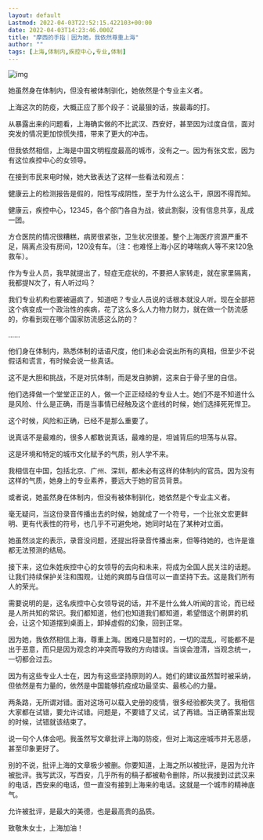 ```yaml
---
layout: default
Lastmod: 2022-04-03T22:52:15.422103+00:00
date: 2022-04-03T14:23:46.000Z
title: "摩西的手指｜因为她，我依然尊重上海"
author: ""
tags: [上海,体制内,疾控中心,专业,体制]
---
```


![img](https://images.weserv.nl/?url=https%3A//chinadigitaltimes.net/chinese/files/2022/04/zhu.jpg)

她虽然身在体制内，但没有被体制驯化，她依然是个专业主义者。

上海这次的防疫，大概正应了那个段子：说最狠的话，挨最毒的打。

从暴露出来的问题看，上海确实做的不比武汉、西安好，甚至因为过度自信，面对突发的情况更加惊慌失措，带来了更大的冲击。

但我依然相信，上海是中国文明程度最高的城市，没有之一。因为有张文宏，因为有这位疾控中心的女领导。

在接到市民来电时候，她大致表达了这样一些看法和观点：

健康云上的检测报告是假的，阳性写成阴性，至于为什么这么干，原因不得而知。

健康云，疾控中心，12345，各个部门各自为战，彼此割裂，没有信息共享，乱成一团。

方仓医院的情况很糟糕，病房很紧张，卫生状况很差。整个上海医疗资源严重不足，隔离点没有房间，120没有车。（注：也难怪上海小区的哮喘病人等不来120急救车）。

作为专业人员，我早就提出了，轻症无症状的，不要把人家转走，就在家里隔离，我都提N次了，有人听过吗？

我们专业机构也要被逼疯了，知道吧？专业人员说的话根本就没人听。现在全部把这个病变成一个政治性的疾病，花了这么多么人力物力财力，就在做一个防流感的，你看到现在哪个国家防流感这么防的？

……

他们身在体制内，熟悉体制的话语尺度，他们未必会说出所有的真相，但至少不说假话和谎言，有时候会说一些真话。

这不是大胆和挑战，不是对抗体制，而是发自肺腑，这来自于骨子里的自信。

他们选择做一个堂堂正正的人，做一个正正经经的专业人士。她们不是不知道什么是风险、什么是正确，而是当事情已经触及这个底线的时候，她们选择死死悍卫。

这个时候，风险和正确，已经不是那么重要了。

说真话不是最难的，很多人都敢说真话，最难的是，坦诚背后的坦荡与从容。

这是环境和特定的城市文化赋予的气质，别人学不来。

我相信在中国，包括北京、广州、深圳，都未必有这样的体制内的官员。因为没有这样的气质，她身上的专业素养，要远大于她的官员背景。

或者说，她虽然身在体制内，但没有被体制驯化，她依然是个专业主义者。

毫无疑问，当这份录音传播出去的时候，她就成了一个符号，一个比张文宏更鲜明、更有代表性的符号，也几乎不可避免地，她同时站在了某种对立面。

她虽然淡定的表示，录音没问题，还提出将录音传播出来，但等待她的，也许是谁都无法预测的结局。

接下来，这位朱姓疾控中心的女领导的去向和未来，将成为全国人民关注的话题。让我们持续保护关注和围观，让她的爽朗与自信可以一直坚持下去。这是我们所有人的荣光。

需要说明的是，这名疾控中心女领导说的话，并不是什么耸人听闻的言论，而已经是人所共知的常识。我们都知道，他们也知道我们都知道，希望借这个刷屏的机会，让这个知道摆到桌面上，卸掉虚假的幻象，回到正常。

因为她，我依然相信上海，尊重上海。困难只是暂时的，一切的混乱，可能都不是出于恶意，而只是因为观念的冲突而导致的方向错误。当误会澄清，当观念统一，一切都会过去。

因为有这些专业人士在，因为有这些坚持原则的人。她们的建议虽然暂时被采纳，但依然是有力量的，依然是中国能够抗疫成功最坚实、最核心的力量。

两条路，无所谓对错。面对这场可以载入史册的疫情，很多经验都失灵了。我相信大家都在试错，要允许试错。问题是，不要错了又试，试了再错。当正确答案出现的时候，试错就该结束了。

说一句个人体会吧。我虽然写文章批评上海的防疫，但对上海这座城市并无恶感，甚至印象更好了。

别的不说，批评上海的文章极少被删。你要知道，上海之所以被批评，是因为允许被批评。我写武汉，写西安，几乎所有的稿子都被勒令删除，所以我接到过武汉来的电话，西安来的电话，但一直没有接到上海来的电话。这就是一个城市的精神底气。

允许被批评，是最大的美德，也是最高贵的品质。

致敬朱女士，上海加油！

